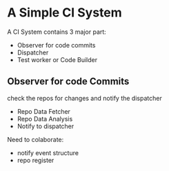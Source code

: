 # A Simple CI System 

A CI System contains 3 major part:

- Observer for code commits
- Dispatcher 
- Test worker or Code Builder

## Observer for code Commits

check the repos for changes and notify the dispatcher
* Repo Data Fetcher
* Repo Data Analysis
* Notify to dispatcher

Need to colaborate:
- notify event structure
- repo register

